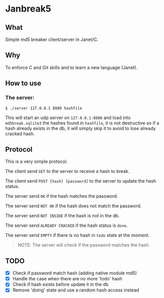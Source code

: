 # Janbreak5

## What

Simple md5 breaker client/server in Janet/C.

## Why

To enforce C and Git skills and to learn a new language (Janet).

## How to use

### The server:

```
$ ./server 127.0.0.1 8080 hashfile
```

This will start an udp server on `127.0.0.1:8080` and load into `md5break.sqlite3`
the hashes found in `hashfile`, it is not destructive so if a hash already exists in the db, it will simply skip it
to avoid to lose already cracked hash.

## Protocol

This is a very simple protocol.

The client send `GET` to the server to receive a hash to break.

The client send `POST [hash] [password]` to the server to update the hash status.

The server send `OK` if the hash matches the password.

The server send `NOT OK` if the hash does not match the password.

The server send `NOT INSIDE` if the hash is not in the db.

The server send `ALREADY CRACKED` if the hash status is `done`.

The server send `EMPTY` if there is no hash in `todo` state at the moment.

> NOTE: The server will check if the password matches the hash.

## TODO

- [X] Check if password match hash (adding native module md5)
- [X] Handle the case when there are no more 'todo' hash
- [X] Check if hash exists before update it in the db
- [X] Remove 'doing' state and use a random hash access instead

